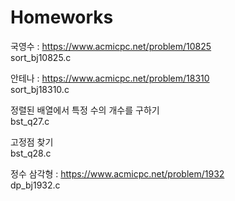 # Homeworks
국영수 : https://www.acmicpc.net/problem/10825<br/>
sort_bj10825.c

안테나 : https://www.acmicpc.net/problem/18310<br/>
sort_bj18310.c

정렬된 배열에서 특정 수의 개수를 구하기<br/>
bst_q27.c

고정점 찾기<br/>
bst_q28.c

정수 삼각형 : https://www.acmicpc.net/problem/1932<br/>
dp_bj1932.c
